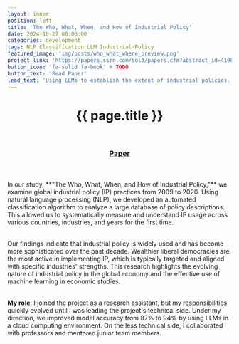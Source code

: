 ```yaml
---
layout: inner
position: left
title: 'The Who, What, When, and How of Industrial Policy'
date: 2024-10-27 00:00:00
categories: development
tags: NLP Classification LLM Industrial-Policy
featured_image: 'img/posts/who_what_where_preview.png'
project_link: 'https://papers.ssrn.com/sol3/papers.cfm?abstract_id=4198209'
button_icon: 'fa-solid fa-book' # TODO
button_text: 'Read Paper'
lead_text: 'Using LLMs to establish the extent of industrial policies.'
---
```

<h1 style="text-align: center;">{{ page.title }}</h1>
<br>
<div style="text-align: center;">
    <h3><a href="{{ page.project_link }}">Paper</a></h3>
</div>
<br><br>
In our study, **"The Who, What, When, and How of Industrial Policy,"** we examine global industrial policy (IP) practices from 2009 to 2020. Using natural language processing (NLP), we developed an automated classification algorithm to analyze a large database of policy descriptions. This allowed us to systematically measure and understand IP usage across various countries, industries, and years for the first time.
<br>
<br>

Our findings indicate that industrial policy is widely used and has become more sophisticated over the past decade. Wealthier liberal democracies are the most active in implementing IP, which is typically targeted and aligned with specific industries' strengths. This research highlights the evolving nature of industrial policy in the global economy and the effective use of machine learning in economic studies.
<br>
<br>

**My role**: I joined the project as a research assistant, but my responsibilities quickly evolved until I was leading the project's technical side. Under my direction, we improved model accuracy from 87% to 94% by using LLMs in a cloud computing environment. On the less technical side, I collaborated with professors and mentored junior team members.
